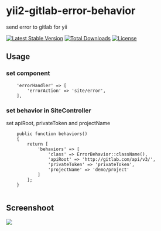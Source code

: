 # yii2-gitlab-error-behavior
send error to gitlab for yii


[![Latest Stable Version](https://poser.pugx.org/zacksleo/yii2-gitlab-error-behavior/version)](https://packagist.org/packages/zacksleo/yii2-gitlab-error-behavior)
[![Total Downloads](https://poser.pugx.org/zacksleo/yii2-gitlab-error-behavior/downloads)](https://packagist.org/packages/zacksleo/yii2-gitlab-error-behavior)
[![License](https://poser.pugx.org/zacksleo/yii2-gitlab-error-behavior/license)](https://packagist.org/packages/zacksleo/yii2-gitlab-error-behavior)


## Usage


### set component

```
    'errorHandler' => [
        'errorAction' => 'site/error',
    ],

```
### set behavior in SiteController

set apiRoot, privateToken and projectName

```
    public function behaviors()
    {
        return [
            'behaviors' => [
                'class' => ErrorBehavior::className(),
                'apiRoot' => 'http://gitlab.com/api/v3/',
                'privateToken' => 'privateToken',
                'projectName' => 'demo/project'
            ]
        ];
    }
    
```

## Screenshoot

![](http://ww1.sinaimg.cn/large/675eb504gy1fe0mhspoo6j212706vabc.jpg)